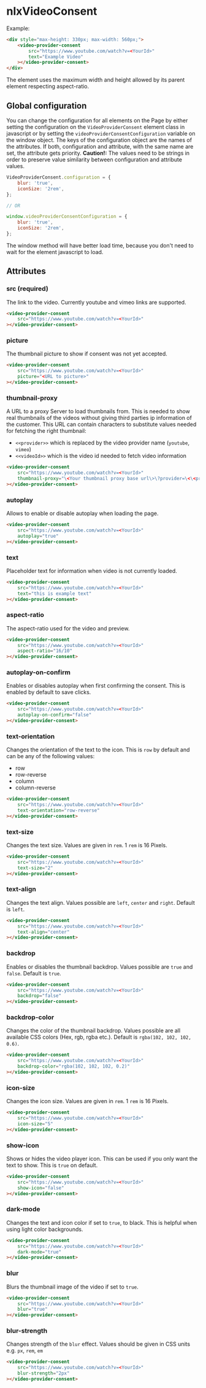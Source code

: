 # nlxVideoConsent

Example:

```html
<div style="max-height: 330px; max-width: 560px;">
    <video-provider-consent
        src="https://www.youtube.com/watch?v=<YourId>"
        text="Example Video"
    ></video-provider-consent>
</div>
```

The element uses the maximum width and height allowed by its parent element respecting aspect-ratio.

## Global configuration
You can change the configuration for all elements on the Page by either setting the configuration on the `VideoProviderConsent` element class in javascript or by setting the `videoProviderConsentConfiguration` variable on the window object.
The keys of the configuration object are the names of the attributes. If both, configuration and attribute, with the same name are set, the attribute gets priority.
**Caution!:** The values need to be strings in order to preserve value similarity between configuration and attribute values.

```javascript
VideoProviderConsent.configuration = {
    blur: 'true',
    iconSize: '2rem',
};

// OR

window.videoProviderConsentConfiguration = {
    blur: 'true',
    iconSize: '2rem',
};
```

The window method will have better load time, because you don't need to wait for the element javascript to load.

## Attributes

### src (required)
The link to the video. Currently youtube and vimeo links are supported.

```html
<video-provider-consent
    src="https://www.youtube.com/watch?v=<YourId>"
></video-provider-consent>
```

### picture
The thumbnail picture to show if consent was not yet accepted.

```html
<video-provider-consent
    src="https://www.youtube.com/watch?v=<YourId>"
    picture="<URL to picture>"
></video-provider-consent>
```

### thumbnail-proxy
A URL to a proxy Server to load thumbnails from. This is needed to show real thumbnails of the videos without giving third parties ip information of the customer.
This URL can contain characters to substitute values needed for fetching the right thumbnail:
- `<<provider>>` which is replaced by the video provider name (`youtube`, `vimeo`)
- `<<videoId>>` which is the video id needed to fetch video information

```html
<video-provider-consent
    src="https://www.youtube.com/watch?v=<YourId>"
    thumbnail-proxy="\<Your thumbnail proxy base url\>\?provider=\<\<provider\>\>\&videoId=\<\<videoId\>\>"
></video-provider-consent>
```

### autoplay
Allows to enable or disable autoplay when loading the page.

```html
<video-provider-consent
    src="https://www.youtube.com/watch?v=<YourId>"
    autoplay="true"
></video-provider-consent>
```

### text
Placeholder text for information when video is not currently loaded.

```html
<video-provider-consent
    src="https://www.youtube.com/watch?v=<YourId>"
    text="this is example text"
></video-provider-consent>
```

### aspect-ratio
The aspect-ratio used for the video and preview.

```html
<video-provider-consent
    src="https://www.youtube.com/watch?v=<YourId>"
    aspect-ratio="16/10"
></video-provider-consent>
```

### autoplay-on-confirm
Enables or disables autoplay when first confirming the consent. This is enabled by default to save clicks.

```html
<video-provider-consent
    src="https://www.youtube.com/watch?v=<YourId>"
    autoplay-on-confirm="false"
></video-provider-consent>
```

### text-orientation
Changes the orientation of the text to the icon. This is `row` by default and can be any of the following values:
- row
- row-reverse
- column
- column-reverse

```html
<video-provider-consent
    src="https://www.youtube.com/watch?v=<YourId>"
    text-orientation="row-reverse"
></video-provider-consent>
```

### text-size
Changes the text size. Values are given in `rem`. 1 `rem` is 16 Pixels.

```html
<video-provider-consent
    src="https://www.youtube.com/watch?v=<YourId>"
    text-size="2"
></video-provider-consent>
```

### text-align
Changes the text align. Values possible are `left`, `center` and `right`. Default is `left`.

```html
<video-provider-consent
    src="https://www.youtube.com/watch?v=<YourId>"
    text-align="center"
></video-provider-consent>
```

### backdrop
Enables or disables the thumbnail backdrop. Values possible are `true` and `false`. Default is `true`.

```html
<video-provider-consent
    src="https://www.youtube.com/watch?v=<YourId>"
    backdrop="false"
></video-provider-consent>
```

### backdrop-color
Changes the color of the thumbnail backdrop. Values possible are all available CSS colors (Hex, rgb, rgba etc.). Default is `rgba(102, 102, 102, 0.6)`.

```html
<video-provider-consent
    src="https://www.youtube.com/watch?v=<YourId>"
    backdrop-color="rgba(102, 102, 102, 0.2)"
></video-provider-consent>
```

### icon-size
Changes the icon size. Values are given in `rem`. 1 `rem` is 16 Pixels.

```html
<video-provider-consent
    src="https://www.youtube.com/watch?v=<YourId>"
    icon-size="5"
></video-provider-consent>
```

### show-icon
Shows or hides the video player icon. This can be used if you only want the text to show. This is `true` on default.

```html
<video-provider-consent
    src="https://www.youtube.com/watch?v=<YourId>"
    show-icon="false"
></video-provider-consent>
```

### dark-mode
Changes the text and icon color if set to `true`, to black. This is helpful when using light color backgrounds.

```html
<video-provider-consent
    src="https://www.youtube.com/watch?v=<YourId>"
    dark-mode="true"
></video-provider-consent>
```

### blur
Blurs the thumbnail image of the video if set to `true`.

```html
<video-provider-consent
    src="https://www.youtube.com/watch?v=<YourId>"
    blur="true"
></video-provider-consent>
```


### blur-strength
Changes strength of the `blur` effect. Values should be given in CSS units e.g. `px`, `rem`, `em` 

```html
<video-provider-consent
    src="https://www.youtube.com/watch?v=<YourId>"
    blur-strength="2px"
></video-provider-consent>
```
